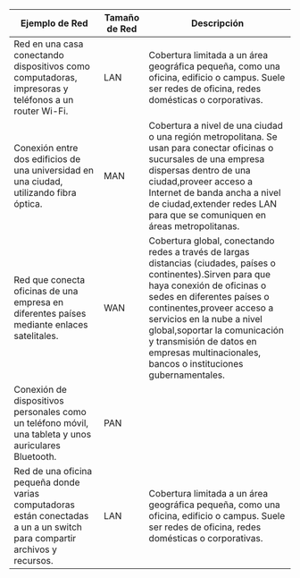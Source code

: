 | **Ejemplo de Red** | **Tamaño de Red** | **Descripción** |
|--------------------|------------------|----------------|
| Red en una casa conectando dispositivos como computadoras, impresoras y teléfonos a un router Wi-Fi. |LAN |Cobertura limitada a un área geográfica pequeña, como una oficina, edificio o campus. Suele ser redes de oficina, redes domésticas o corporativas. |
| Conexión entre dos edificios de una universidad en una ciudad, utilizando fibra óptica. |MAN |Cobertura a nivel de una ciudad o una región metropolitana. Se usan para conectar oficinas o sucursales de una empresa dispersas dentro de una ciudad,proveer acceso a Internet de banda ancha a nivel de ciudad,extender redes LAN para que se comuniquen en áreas metropolitanas. |
| Red que conecta oficinas de una empresa en diferentes países mediante enlaces satelitales. |WAN |Cobertura global, conectando redes a través de largas distancias (ciudades, países o continentes).Sirven para que haya conexión de oficinas o sedes en diferentes países o continentes,proveer acceso a servicios en la nube a nivel global,soportar la comunicación y transmisión de datos en empresas multinacionales, bancos o instituciones gubernamentales. |
| Conexión de dispositivos personales como un teléfono móvil, una tableta y unos auriculares Bluetooth. |PAN | |
| Red de una oficina pequeña donde varias computadoras están conectadas a un a un switch para compartir archivos y recursos. |LAN |Cobertura limitada a un área geográfica pequeña, como una oficina, edificio o campus. Suele ser redes de oficina, redes domésticas o corporativas. |

